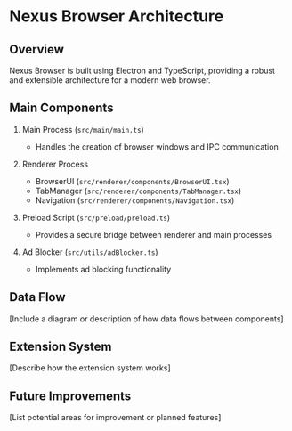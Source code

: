 # Nexus Browser Architecture

## Overview

Nexus Browser is built using Electron and TypeScript, providing a robust and extensible architecture for a modern web browser.

## Main Components

1. Main Process (`src/main/main.ts`)
   - Handles the creation of browser windows and IPC communication

2. Renderer Process
   - BrowserUI (`src/renderer/components/BrowserUI.tsx`)
   - TabManager (`src/renderer/components/TabManager.tsx`)
   - Navigation (`src/renderer/components/Navigation.tsx`)

3. Preload Script (`src/preload/preload.ts`)
   - Provides a secure bridge between renderer and main processes

4. Ad Blocker (`src/utils/adBlocker.ts`)
   - Implements ad blocking functionality

## Data Flow

[Include a diagram or description of how data flows between components]

## Extension System

[Describe how the extension system works]

## Future Improvements

[List potential areas for improvement or planned features]
